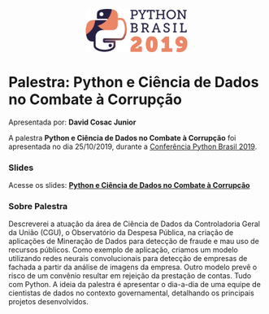 <p align="center"><img src="../../logo_python_brasil_2019-01.svg" width="200"></p>

# Palestra: Python e Ciência de Dados no Combate à Corrupção
Apresentada por: **David Cosac Junior**


A palestra **Python e Ciência de Dados no Combate à Corrupção** foi apresentada no dia 25/10/2019, durante a [Conferência Python Brasil 2019](http://2019.pythonbrasil.org.br).



### Slides

Acesse os slides: **[Python e Ciência de Dados no Combate à Corrupção](./pybr2019-david-cosac-junior-python-e-ciencia-de-dados.pdf)**



### Sobre Palestra
Descreverei a atuação da área de Ciência de Dados da Controladoria Geral da União (CGU), o Observatório da Despesa Pública,  na criação de aplicações de Mineração de Dados para detecção de fraude e mau uso de recursos públicos. Como exemplo de aplicação, criamos um modelo utilizando redes neurais convolucionais para detecção de empresas de fachada a partir da análise de imagens da empresa. Outro modelo prevê o risco de um convênio resultar em rejeição da prestação de contas. Tudo com Python.
A ideia da palestra é apresentar o dia-a-dia de uma equipe de cientistas de dados no contexto governamental, detalhando os principais projetos desenvolvidos.




